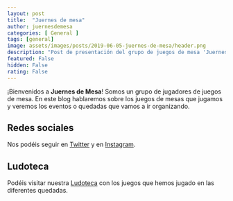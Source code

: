 ```yaml
---
layout: post
title:  "Juernes de mesa"
author: juernesdemesa
categories: [ General ]
tags: [general]
image: assets/images/posts/2019-06-05-juernes-de-mesa/header.png
description: "Post de presentación del grupo de juegos de mesa 'Juernes de mesa'"
featured: False
hidden: False
rating: False
---
```


¡Bienvenidos a **Juernes de Mesa**! Somos un grupo de jugadores de juegos de mesa. En este blog hablaremos sobre los juegos de mesas que jugamos y veremos los eventos o quedadas que vamos a ir organizando.

## Redes sociales

Nos podéis seguir en [Twitter](https://twitter.com/juernesdemesa) y en [Instagram](https://www.instagram.com/juernesdemesa).

## Ludoteca

Podéis visitar nuestra [Ludoteca](/ludoteca) con los juegos que hemos jugado en las diferentes quedadas.